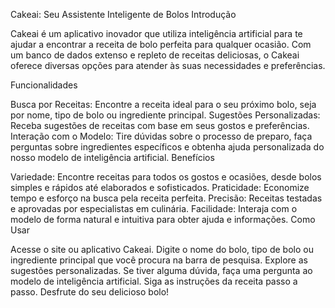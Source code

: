 Cakeai: Seu Assistente Inteligente de Bolos
Introdução

Cakeai é um aplicativo inovador que utiliza inteligência artificial para te ajudar a encontrar a receita de bolo perfeita para qualquer ocasião. Com um banco de dados extenso e repleto de receitas deliciosas, o Cakeai oferece diversas opções para atender às suas necessidades e preferências.

Funcionalidades

Busca por Receitas: Encontre a receita ideal para o seu próximo bolo, seja por nome, tipo de bolo ou ingrediente principal.
Sugestões Personalizadas: Receba sugestões de receitas com base em seus gostos e preferências.
Interação com o Modelo: Tire dúvidas sobre o processo de preparo, faça perguntas sobre ingredientes específicos e obtenha ajuda personalizada do nosso modelo de inteligência artificial.
Benefícios

Variedade: Encontre receitas para todos os gostos e ocasiões, desde bolos simples e rápidos até elaborados e sofisticados.
Praticidade: Economize tempo e esforço na busca pela receita perfeita.
Precisão: Receitas testadas e aprovadas por especialistas em culinária.
Facilidade: Interaja com o modelo de forma natural e intuitiva para obter ajuda e informações.
Como Usar

Acesse o site ou aplicativo Cakeai.
Digite o nome do bolo, tipo de bolo ou ingrediente principal que você procura na barra de pesquisa.
Explore as sugestões personalizadas.
Se tiver alguma dúvida, faça uma pergunta ao modelo de inteligência artificial.
Siga as instruções da receita passo a passo.
Desfrute do seu delicioso bolo!
